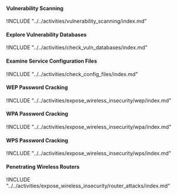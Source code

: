 
#### Vulnerability Scanning

!INCLUDE "../../activities/vulnerability_scanning/index.md"

#### Explore Vulnerability Databases

!INCLUDE "../../activities/check_vuln_databases/index.md"

#### Examine Service Configuration Files

!INCLUDE "../../activities/check_config_files/index.md"

#### WEP Password Cracking

!INCLUDE "../../activities/expose_wireless_insecurity/wep/index.md"

#### WPA Password Cracking

!INCLUDE "../../activities/expose_wireless_insecurity/wpa/index.md"

#### WPS Password Cracking

!INCLUDE "../../activities/expose_wireless_insecurity/wps/index.md"

#### Penetrating Wireless Routers

!INCLUDE "../../activities/expose_wireless_insecurity/router_attacks/index.md"
